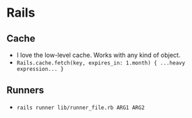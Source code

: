 # Rails

## Cache

- I love the low-level cache. Works with any kind of object.
- `Rails.cache.fetch(key, expires_in: 1.month) { ...heavy expression... }`

## Runners

- `rails runner lib/runner_file.rb ARG1 ARG2`
